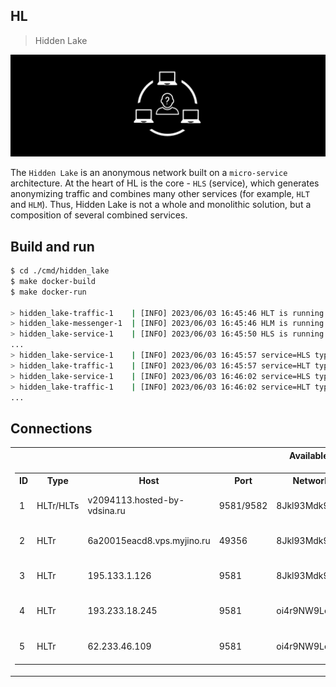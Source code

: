 ## HL

> Hidden Lake

<img src="_images/hl_logo.png" alt="hl_logo.png"/>

The `Hidden Lake` is an anonymous network built on a `micro-service` architecture. At the heart of HL is the core - `HLS` (service), which generates anonymizing traffic and combines many other services (for example, `HLT` and `HLM`). Thus, Hidden Lake is not a whole and monolithic solution, but a composition of several combined services.

## Build and run

```bash
$ cd ./cmd/hidden_lake
$ make docker-build
$ make docker-run

> hidden_lake-traffic-1    | [INFO] 2023/06/03 16:45:46 HLT is running...
> hidden_lake-messenger-1  | [INFO] 2023/06/03 16:45:46 HLM is running...
> hidden_lake-service-1    | [INFO] 2023/06/03 16:45:50 HLS is running...
...
> hidden_lake-service-1    | [INFO] 2023/06/03 16:45:57 service=HLS type=BRDCS hash=D81414C4...F703F591 addr=C8F29854...E443A75C proof=0000000001006473 conn=127.0.0.1:
> hidden_lake-traffic-1    | [INFO] 2023/06/03 16:45:57 service=HLT type=UNDEC hash=D81414C4...F703F591 addr=00000000...00000000 proof=0000000001006473 conn=172.20.0.3:9571
> hidden_lake-service-1    | [INFO] 2023/06/03 16:46:02 service=HLS type=BRDCS hash=0615BD44...5DD1B0DB addr=C8F29854...E443A75C proof=0000000000495814 conn=127.0.0.1:
> hidden_lake-traffic-1    | [INFO] 2023/06/03 16:46:02 service=HLT type=UNDEC hash=0615BD44...5DD1B0DB addr=00000000...00000000 proof=0000000000495814 conn=172.20.0.3:9571
...
```

## Connections

<table style="width: 100%">
  <tr>
    <th>Available network</th>
    <th>Types of services</th>
  </tr>
  <tr>
    <td>
        <table style="width: 100%">
            <tr>
                <th>ID</th>
                <th>Type</th>
                <th>Host</th>
                <th>Port</th>
                <th>Network key</th>
                <th>Connections</th>
                <th>Provider</th>
                <th>Characteristics</th>
                <th>Expired time</th>
            </tr>
            <tr>
                <td>1</td>
                <td>HLTr/HLTs</td>
                <td>v2094113.hosted-by-vdsina.ru</td>
                <td>9581/9582</td>
                <td>8Jkl93Mdk93md1bz</td>
                <td>[]</td>
                <td><a href="https://vdsina.ru">vdsina.ru</a></td>
                <td>1x4.0GHz, 1.0GB RAM, 30GB HDD</td>
                <td>*eternal*</td>
            </tr>
            <tr>
                <td>2</td>
                <td>HLTr</td>
                <td>6a20015eacd8.vps.myjino.ru</td>
                <td>49356</td>
                <td>8Jkl93Mdk93md1bz</td>
                <td>[1]</td>
                <td><a href="https://jino.ru">jino.ru</a></td>
                <td>1x2.0GHz, 1.5GB RAM, 10GB HDD</td>
                <td>±28.07.2026</td>
            </tr>
            <tr>
                <td>3</td>
                <td>HLTr</td>
                <td>195.133.1.126</td>
                <td>9581</td>
                <td>8Jkl93Mdk93md1bz</td>
                <td>[1,2]</td>
                <td><a href="https://ruvds.com">ruvds.ru</a></td>
                <td>1x2.2GHz, 0.5GB RAM, 10GB HDD</td>
                <td>±28.07.2027</td>
            </tr>
            <tr>
                <td>4</td>
                <td>HLTr</td>
                <td>193.233.18.245</td>
                <td>9581</td>
                <td>oi4r9NW9Le7fKF9d</td>
                <td>[]</td>
                <td><a href="https://4vps.su">4vps.su</a></td>
                <td>1x2.5GHz, 1.0GB RAM, 5GB SSD</td>
                <td>±07.08.2027</td>
            </tr>
            <tr>
                <td>5</td>
                <td>HLTr</td>
                <td>62.233.46.109</td>
                <td>9581</td>
                <td>oi4r9NW9Le7fKF9d</td>
                <td>[4]</td>
                <td><a href="https://eternalhost.net">eternalhost.net</a></td>
                <td>1x2.8GHz, 1.0GB RAM, 16GB HDD</td>
                <td>*eternal*</td>
            </tr>
        </table>
    </td>
    <td>
        <table style="width: 100%">
            <tr>
                <th>Type</th>
                <th>Name</th>
                <th>Default port</th>
            </tr>
            <tr>
                <td>HLS</td>
                <td>node</td>
                <td>9571</td>
            </tr>
            <tr>
                <td>HLTr</td>
                <td>relayer</td>
                <td>9581</td>
            </tr>
            <tr>
                <td>HLTs</td>
                <td>storage</td>
                <td>9582</td>
            </tr>
        </table>
    </td>
  </tr>
</table>
